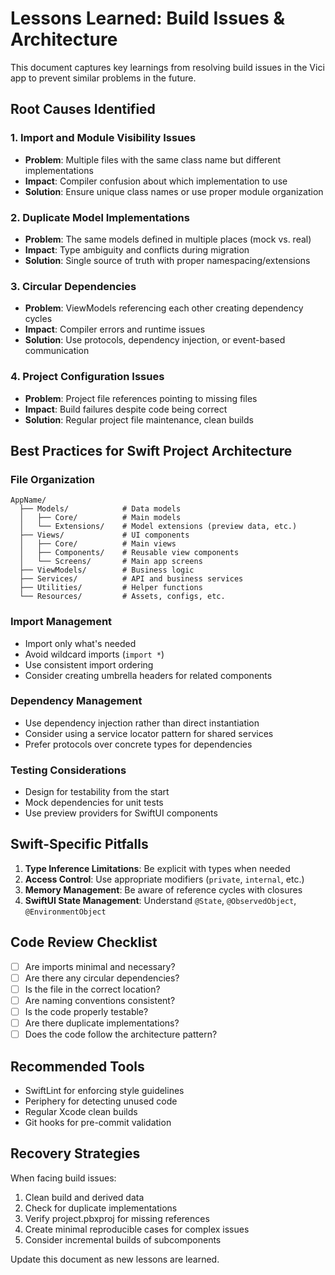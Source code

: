 # Lessons Learned: Build Issues & Architecture

This document captures key learnings from resolving build issues in the Vici app to prevent similar problems in the future.

## Root Causes Identified

### 1. Import and Module Visibility Issues

- **Problem**: Multiple files with the same class name but different implementations
- **Impact**: Compiler confusion about which implementation to use
- **Solution**: Ensure unique class names or use proper module organization

### 2. Duplicate Model Implementations

- **Problem**: The same models defined in multiple places (mock vs. real)
- **Impact**: Type ambiguity and conflicts during migration
- **Solution**: Single source of truth with proper namespacing/extensions

### 3. Circular Dependencies

- **Problem**: ViewModels referencing each other creating dependency cycles
- **Impact**: Compiler errors and runtime issues
- **Solution**: Use protocols, dependency injection, or event-based communication

### 4. Project Configuration Issues

- **Problem**: Project file references pointing to missing files
- **Impact**: Build failures despite code being correct
- **Solution**: Regular project file maintenance, clean builds

## Best Practices for Swift Project Architecture

### File Organization

```
AppName/
  ├── Models/            # Data models
  │   ├── Core/          # Main models
  │   └── Extensions/    # Model extensions (preview data, etc.)
  ├── Views/             # UI components
  │   ├── Core/          # Main views
  │   ├── Components/    # Reusable view components
  │   └── Screens/       # Main app screens
  ├── ViewModels/        # Business logic
  ├── Services/          # API and business services
  ├── Utilities/         # Helper functions
  └── Resources/         # Assets, configs, etc.
```

### Import Management

- Import only what's needed
- Avoid wildcard imports (`import *`)
- Use consistent import ordering
- Consider creating umbrella headers for related components

### Dependency Management

- Use dependency injection rather than direct instantiation
- Consider using a service locator pattern for shared services
- Prefer protocols over concrete types for dependencies

### Testing Considerations

- Design for testability from the start
- Mock dependencies for unit tests
- Use preview providers for SwiftUI components

## Swift-Specific Pitfalls

1. **Type Inference Limitations**: Be explicit with types when needed
2. **Access Control**: Use appropriate modifiers (`private`, `internal`, etc.)
3. **Memory Management**: Be aware of reference cycles with closures
4. **SwiftUI State Management**: Understand `@State`, `@ObservedObject`, `@EnvironmentObject`

## Code Review Checklist

- [ ] Are imports minimal and necessary?
- [ ] Are there any circular dependencies?
- [ ] Is the file in the correct location?
- [ ] Are naming conventions consistent?
- [ ] Is the code properly testable?
- [ ] Are there duplicate implementations?
- [ ] Does the code follow the architecture pattern?

## Recommended Tools

- SwiftLint for enforcing style guidelines
- Periphery for detecting unused code
- Regular Xcode clean builds
- Git hooks for pre-commit validation

## Recovery Strategies

When facing build issues:
1. Clean build and derived data
2. Check for duplicate implementations
3. Verify project.pbxproj for missing references
4. Create minimal reproducible cases for complex issues
5. Consider incremental builds of subcomponents

Update this document as new lessons are learned. 
